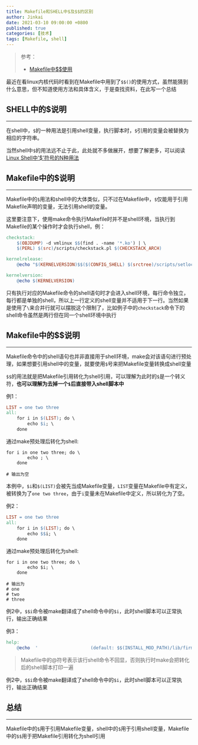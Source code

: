 ```yaml
---
title: Makefile和SHELL中$及$$的区别
author: Jinkai
date: 2021-03-10 09:00:00 +0800
published: true
categories: [技术]
tags: [Makefile, shell]
---
```


>参考：
>
>- [Makefile中$$使用](<https://blog.csdn.net/weixin_34255055/article/details/92069010>)

最近在看linux内核代码时看到在Makefile中用到了`$$()`的使用方式，虽然能猜到什么意思，但不知道使用方法和具体含义，于是查找资料，在此写一个总结

## SHELL中的$说明

-------

在shell中，`$`的一种用法是引用shell变量，执行脚本时，`$`引用的变量会被替换为相应的字符串。

当然shell中`$`的用法远不止于此，此处就不多做展开，想要了解更多，可以阅读[Linux Shell中'$'符号的N种用法](<https://www.caosh.me/linux/dollar-in-linux-shell/>)

## Makefile中的$说明

-------

Makefile中的`$`用法和shell中的大体类似，只不过在Makefile中，`$`仅能用于引用Makefile声明的变量，无法引用shell的变量。

这里要注意下，使用make命令执行Makefile时并不是shell环境，当执行到Makefile的某个操作时才会执行shell，例：

```makefile
checkstack:
	$(OBJDUMP) -d vmlinux $$(find . -name '*.ko') | \
	$(PERL) $(src)/scripts/checkstack.pl $(CHECKSTACK_ARCH)

kernelrelease:
	@echo "$(KERNELVERSION)$$($(CONFIG_SHELL) $(srctree)/scripts/setlocalversion $(srctree))"

kernelversion:
	@echo $(KERNELVERSION)
```

只有执行对应的Makefile命令的shell语句时才会进入shell环境，每行命令独立，每行都是单独的shell，所以上一行定义的shell变量并不适用于下一行。当然如果是使用了`\`来合并行就可以摆脱这个限制了，比如例子中的`checkstack`命令下的shell命令虽然是两行但在同一个shell环境中执行

## Makefile中的$$说明

-------

Makefile命令中的shell语句也并非直接用于shell环境，make会对该语句进行预处理，如果想要引用shell中的变量，就要使用`$`号来把Makefile变量转换成shell变量

`$$`的用法就是把Makefile引用转化为shell引用，可以理解为此时的`$`是一个转义符，**也可以理解为去掉一个`$`后直接带入shell脚本中**

例1：

```makefile
LIST = one two three
all:
	for i in $(LIST); do \
        echo $i; \
    done
```

通过make预处理后转化为shell:

```shell
for i in one two three; do \
        echo ; \
    done

# 输出为空
```

本例中，`$i`和`$(LIST)`会被先当成Makefile变量，`LIST`变量在Makefile中有定义，被转换为了`one two three`，由于`i`变量未在Makefile中定义，所以转化为了空。

例2：

```makefile
LIST = one two three
all:
	for i in $(LIST); do \
        echo $$i; \
    done
```

通过make预处理后转化为shell:

```shell
for i in one two three; do \
        echo $i; \
    done

# 输出为
# one
# two
# three
```

例2中，`$$i`命令被make翻译成了shell命令中的`$i`，此时shell脚本可以正常执行，输出正确结果

例3：

```makefile
help:
	@echo  '                    (default: $$(INSTALL_MOD_PATH)/lib/firmware)'
```

> Makefile中的@符号表示该行shell命令不回显，否则执行时make会把转化后的shell脚本打印一遍

例2中，`$$i`命令被make翻译成了shell命令中的`$i`，此时shell脚本可以正常执行，输出正确结果

## 总结

-------

Makefile中的`$`用于引用Makefile变量，shell中的`$`用于引用shell变量，Makefile中的`$$`用于把Makefile引用转化为shell引用
